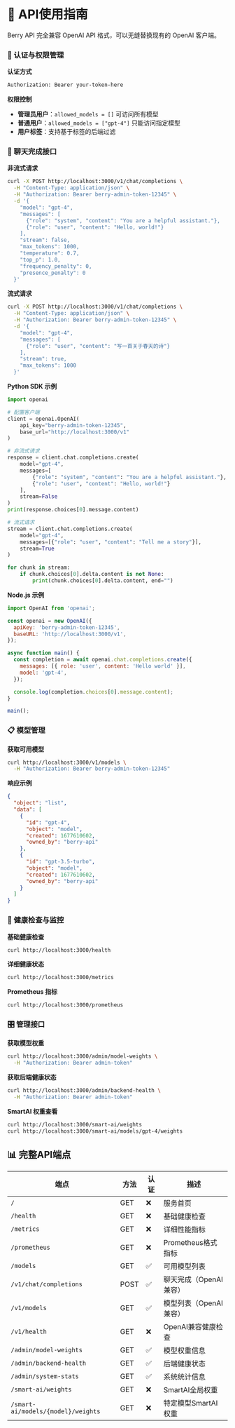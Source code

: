 # 🔌 API使用指南

Berry API 完全兼容 OpenAI API 格式，可以无缝替换现有的 OpenAI 客户端。

### 🔐 认证与权限管理

**认证方式**

```bash
Authorization: Bearer your-token-here
```

**权限控制**

-   **管理员用户**：`allowed_models = []` 可访问所有模型
-   **普通用户**：`allowed_models = ["gpt-4"]` 只能访问指定模型
-   **用户标签**：支持基于标签的后端过滤

### 💬 聊天完成接口

**非流式请求**

```bash
curl -X POST http://localhost:3000/v1/chat/completions \
  -H "Content-Type: application/json" \
  -H "Authorization: Bearer berry-admin-token-12345" \
  -d '{
    "model": "gpt-4",
    "messages": [
      {"role": "system", "content": "You are a helpful assistant."},
      {"role": "user", "content": "Hello, world!"}
    ],
    "stream": false,
    "max_tokens": 1000,
    "temperature": 0.7,
    "top_p": 1.0,
    "frequency_penalty": 0,
    "presence_penalty": 0
  }'
```

**流式请求**

```bash
curl -X POST http://localhost:3000/v1/chat/completions \
  -H "Content-Type: application/json" \
  -H "Authorization: Bearer berry-admin-token-12345" \
  -d '{
    "model": "gpt-4",
    "messages": [
      {"role": "user", "content": "写一首关于春天的诗"}
    ],
    "stream": true,
    "max_tokens": 1000
  }'
```

**Python SDK 示例**

```python
import openai

# 配置客户端
client = openai.OpenAI(
    api_key="berry-admin-token-12345",
    base_url="http://localhost:3000/v1"
)

# 非流式请求
response = client.chat.completions.create(
    model="gpt-4",
    messages=[
        {"role": "system", "content": "You are a helpful assistant."},
        {"role": "user", "content": "Hello, world!"}
    ],
    stream=False
)
print(response.choices[0].message.content)

# 流式请求
stream = client.chat.completions.create(
    model="gpt-4",
    messages=[{"role": "user", "content": "Tell me a story"}],
    stream=True
)

for chunk in stream:
    if chunk.choices[0].delta.content is not None:
        print(chunk.choices[0].delta.content, end="")
```

**Node.js 示例**

```javascript
import OpenAI from 'openai';

const openai = new OpenAI({
  apiKey: 'berry-admin-token-12345',
  baseURL: 'http://localhost:3000/v1',
});

async function main() {
  const completion = await openai.chat.completions.create({
    messages: [{ role: 'user', content: 'Hello world' }],
    model: 'gpt-4',
  });

  console.log(completion.choices[0].message.content);
}

main();
```

### 📋 模型管理

**获取可用模型**

```bash
curl http://localhost:3000/v1/models \
  -H "Authorization: Bearer berry-admin-token-12345"
```

**响应示例**

```json
{
  "object": "list",
  "data": [
    {
      "id": "gpt-4",
      "object": "model",
      "created": 1677610602,
      "owned_by": "berry-api"
    },
    {
      "id": "gpt-3.5-turbo",
      "object": "model",
      "created": 1677610602,
      "owned_by": "berry-api"
    }
  ]
}
```

### 🏥 健康检查与监控

**基础健康检查**

```bash
curl http://localhost:3000/health
```

**详细健康状态**

```bash
curl http://localhost:3000/metrics
```

**Prometheus 指标**

```bash
curl http://localhost:3000/prometheus
```

### 🎛️ 管理接口

**获取模型权重**

```bash
curl http://localhost:3000/admin/model-weights \
  -H "Authorization: Bearer admin-token"
```

**获取后端健康状态**

```bash
curl http://localhost:3000/admin/backend-health \
  -H "Authorization: Bearer admin-token"
```

**SmartAI 权重查看**

```bash
curl http://localhost:3000/smart-ai/weights
curl http://localhost:3000/smart-ai/models/gpt-4/weights
```

## 📊 完整API端点

| 端点 | 方法 | 认证 | 描述 |
|------|------|------|------|
| `/` | GET | ❌ | 服务首页 |
| `/health` | GET | ❌ | 基础健康检查 |
| `/metrics` | GET | ❌ | 详细性能指标 |
| `/prometheus` | GET | ❌ | Prometheus格式指标 |
| `/models` | GET | ✅ | 可用模型列表 |
| `/v1/chat/completions` | POST | ✅ | 聊天完成（OpenAI兼容） |
| `/v1/models` | GET | ✅ | 模型列表（OpenAI兼容） |
| `/v1/health` | GET | ❌ | OpenAI兼容健康检查 |
| `/admin/model-weights` | GET | ✅ | 模型权重信息 |
| `/admin/backend-health` | GET | ✅ | 后端健康状态 |
| `/admin/system-stats` | GET | ✅ | 系统统计信息 |
| `/smart-ai/weights` | GET | ❌ | SmartAI全局权重 |
| `/smart-ai/models/{model}/weights` | GET | ❌ | 特定模型SmartAI权重 |

```